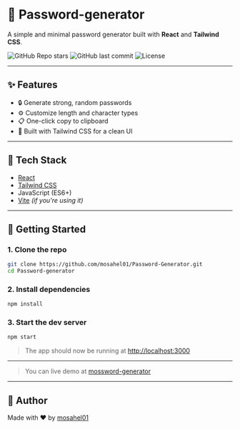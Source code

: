 # 🔐 Password-generator

A simple and minimal password generator built with **React** and **Tailwind CSS**.

![GitHub Repo stars](https://img.shields.io/github/stars/mosahel01/Password-generator?style=flat-square)
![GitHub last commit](https://img.shields.io/github/last-commit/mosahel01/Password-generator?style=flat-square)
![License](https://img.shields.io/github/license/mosahel01/Password-generator?style=flat-square)

---

## ✨ Features

- 🔒 Generate strong, random passwords
- ⚙️ Customize length and character types
- 📋 One-click copy to clipboard
- 💨 Built with Tailwind CSS for a clean UI

---

## 🧰 Tech Stack

- [React](https://reactjs.org/)
- [Tailwind CSS](https://tailwindcss.com/)
- JavaScript (ES6+)
- [Vite](https://vitejs.dev/) *(if you're using it)*

---

## 🚀 Getting Started

### 1. Clone the repo

```bash
git clone https://github.com/mosahel01/Password-Generator.git
cd Password-generator
```

### 2. Install dependencies

```bash
npm install
```

### 3. Start the dev server

```bash
npm start
```

> The app should now be running at [http://localhost:3000](http://localhost:3000)
---
> You can live demo at [mossword-generator](https://mossword-generator.netlify.app)

---


## 🙌 Author

Made with ❤️ by [mosahel01](https://github.com/mosahel01)

